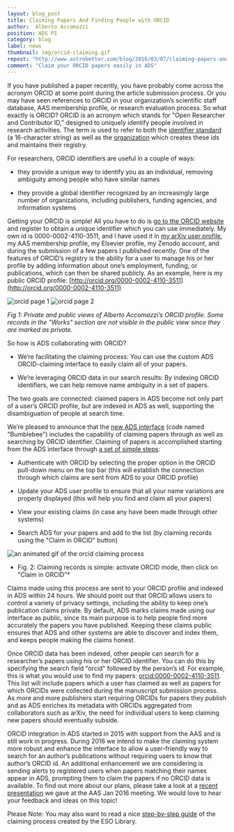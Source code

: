 ```yaml
---
layout: blog_post
title: Claiming Papers And Finding People with ORCID
author:  Alberto Accomazzi
position: ADS PI
category: blog
label: news
thumbnail: img/orcid-claiming.gif
repost: "http://www.astrobetter.com/blog/2016/03/07/claiming-papers-and-finding-people-with-orcid/"
comment: "Claim your ORCID papers easily in ADS"
---
```


If you have published a paper recently, you have probably come across the acronym ORCID at some point during the article submission process.  Or you may have seen references to ORCID in your organization’s scientific staff database, AAS membership profile, or research evaluation process.  So what exactly is ORCID?  ORCID is an acronym which stands for "Open Researcher and Contributor ID," designed to uniquely identify people involved in research activities.  The term is used to refer to both the [identifier standard](https://en.wikipedia.org/wiki/ORCID) (a 16-character string) as well as the [organization](http://orcid.org) which creates these ids and maintains their registry.

For researchers, ORCID identifiers are useful in a couple of ways:

* they provide a unique way to identify you as an individual, removing ambiguity among people who have similar names

* they provide a global identifier recognized by an increasingly large number of organizations, including publishers, funding agencies, and information systems

Getting your ORCID is simple!  All you have to do is [go to the ORCID website](http://orcid.org) and register to obtain a unique identifier which you can use immediately.  My own id is 0000-0002-4110-3511, and I have used it in [my arXiv user profile](http://arxiv.org/a/accomazzi_a_1.html), my AAS membership profile, my Elsevier profile, my Zenodo account, and during the submission of a few papers I published recently.  One of the features of ORCID’s registry is the ability for a user to manage his or her profile by adding information about one’s employment, funding, or publications, which can then be shared publicly.  As an example, here is my public ORCID profile: [http://orcid.org/0000-0002-4110-3511](http://orcid.org/0000-0002-4110-3511)

<img class="img-responsive" src="./../img/orcid_image_0.png" alt="orcid page 1"/>
<img class="img-responsive" src="./../img/orcid_image_1.png" alt="orcid page 2"/>

*Fig 1: Private and public views of Alberto Accomazzi’s ORCID profile.  Some records in the "Works" section are not visible in the public view since they are marked as private.*

So how is ADS collaborating with ORCID?

* We’re facilitating the claiming process: You can use the custom ADS ORCID-claiming interface to easily claim all of your papers.

* We’re leveraging ORCID data in our search results: By  indexing ORCID identifiers, we can help remove name ambiguity in a set of papers.

The two goals are connected: claimed papers in ADS become not only part of a user’s ORCID profile, but are indexed in ADS as well, supporting the disambiguation of people at search time.

We’re pleased to announce that the [new ADS interface](https://ui.adsabs.harvard.edu) (code named "Bumblebee") includes the capability of claiming papers through as well as searching by ORCID identifier.  Claiming of papers is accomplished starting from the ADS interface through [a set of simple steps](https://ui.adsabs.harvard.edu/#orcid-instructions):

* Authenticate with ORCID by selecting the proper option in the ORCID pull-down menu on the top bar (this will establish the connection through which claims are sent from ADS to your ORCID profile)

* Update your ADS user profile to ensure that all your name variations are properly displayed (this will help you find and claim all your papers)

* View your existing claims (in case any have been made through other systems)

* Search ADS for your papers and add to the list (by claiming records using the "Claim in ORCID" button)

<img src="./../img/orcid-claiming.gif" alt="an animated gif of the orcid claiming process" class="img-responsive" style="margin:auto">

*	Fig. 2: Claiming records is simple: activate ORCID mode, then click on "Claim in ORCID"*

Claims made using this process are sent to your ORCID profile and indexed in ADS within 24 hours.  We should point out that ORCID allows users to control a variety of privacy settings, including the ability to keep one’s publication claims private.  By default, ADS marks claims made using our interface as public, since its main purpose is to help people find more accurately the papers you have published.  Keeping these claims public ensures that ADS and other systems are able to discover and index them, and keeps people making the claims honest.

Once ORCID data has been indexed, other people can search for a researcher’s papers using his or her ORCID identifier.  You can do this by specifying the search field "orcid" followed by the person’s id.  For example, this is what you would use to find my papers: [orcid:0000-0002-4110-3511](https://ui.adsabs.harvard.edu/#search/q=orcid%3A0000-0002-4110-3511&sort=date%20desc).  This list will include papers which a user has claimed as well as papers for which ORCIDs were collected during the manuscript submission process.  As more and more publishers start requiring ORCIDs for papers they publish and as ADS enriches its metadata with ORCIDs aggregated from collaborators such as arXiv, the need for individual users to keep claiming new papers should eventually subside.

ORCID integration in ADS started in 2015 with support from the AAS and is still work in progress.  During 2016 we intend to make the claiming system more robust and enhance the interface to allow a user-friendly way to search for an author’s publications without requiring users to know that author’s ORCID id.  An additional enhancement we are considering is sending alerts to registered users when papers matching their names appear in ADS, prompting them to claim the papers if no ORCID data is available.  To find out more about our plans, please take a look at a [recent presentation](https://docs.google.com/presentation/d/1SCTL7z45ROYSCQstu6aqwaxQ0-m7RRWE-1Fdz5M5j5U/edit?usp=sharing) we gave at the AAS Jan 2016 meeting.  We would love to hear your feedback and ideas on this topic!

Please Note: You may also want to read a nice [step-by-step guide](http://www.eso.org/sci/libraries/edocs/ESO/ADS-ORCID_StepByStep.pdf) of the claiming process created by the ESO Library.
